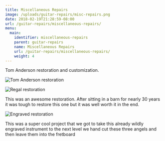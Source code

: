```yaml
---
title: Miscellaneous Repairs
image: /uploads/guitar-repairs/misc-repairs.png
date: 2018-02-19T21:28:59-08:00
url: /guitar-repairs/miscellaneous-repairs/
menu:
  main:
    identifier: miscellaneous-repairs
    parent: guitar-repairs
    name: Miscellaneous Repairs
    url: /guitar-repairs/miscellaneous-repairs/
    weight: 4
---
```

Tom Anderson restoration and customization.

![Tom Anderson restoration](/uploads/guitar-repairs/tom-anderson-restoration.jpg)

![Regal restoration](/uploads/guitar-repairs/regal-restoration.png)

This was an awesome restoration. After sitting in a barn for nearly 30 years it was tough to restore this one but it was well worth it in the end.

![Engraved restoration](/uploads/guitar-repairs/engraved-restoration.jpg)

This was a super cool project that we got to take this already wildly engraved instrument to the next level we hand cut these three angels and then leave them into the fretboard
